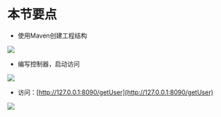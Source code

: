 # 本节要点
- 使用Maven创建工程结构

![](https://i.imgur.com/owoA5OC.png)

- 编写控制器，启动访问

![](https://i.imgur.com/hDku22Y.png)

- 访问：[http://127.0.0.1:8090/getUser](http://127.0.0.1:8090/getUser)

![](https://i.imgur.com/Bojo9RN.png)